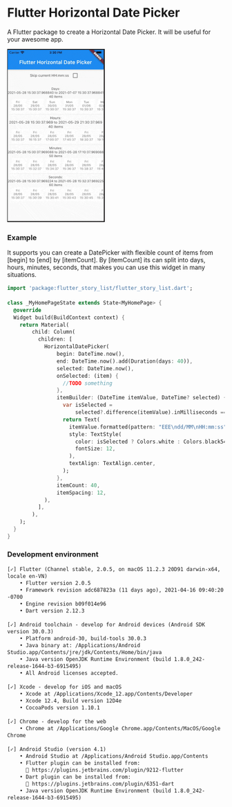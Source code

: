# Flutter Horizontal Date Picker

A Flutter package to create a Horizontal Date Picker. It will be useful for your awesome app.

![Demo](./demo.gif)

### Example

It supports you can create a DatePicker with flexible count of items from [begin] to [end] by [itemCount].
By [itemCount] its can split into days, hours, minutes, seconds, that makes you can use this widget in many situations.

```dart
import 'package:flutter_story_list/flutter_story_list.dart';

class _MyHomePageState extends State<MyHomePage> {
  @override
  Widget build(BuildContext context) {
    return Material(
	    child: Column(
	      children: [
	        HorizontalDatePicker(
                begin: DateTime.now(),
                end: DateTime.now().add(Duration(days: 40)),
                selected: DateTime.now(),
                onSelected: (item) {
                  //TODO something
                },
                itemBuilder: (DateTime itemValue, DateTime? selected) {
                  var isSelected =
                      selected?.difference(itemValue).inMilliseconds == 0;
                  return Text(
                    itemValue.formatted(pattern: "EEE\ndd/MM\nHH:mm:ss"),
                    style: TextStyle(
                      color: isSelected ? Colors.white : Colors.black54,
                      fontSize: 12,
                    ),
                    textAlign: TextAlign.center,
                  );
                },
                itemCount: 40,
                itemSpacing: 12,
            ),
	      ],
	    ),
    );
  }
}
```

### Development environment

```
[✓] Flutter (Channel stable, 2.0.5, on macOS 11.2.3 20D91 darwin-x64, locale en-VN)
    • Flutter version 2.0.5
    • Framework revision adc687823a (11 days ago), 2021-04-16 09:40:20 -0700
    • Engine revision b09f014e96
    • Dart version 2.12.3

[✓] Android toolchain - develop for Android devices (Android SDK version 30.0.3)
    • Platform android-30, build-tools 30.0.3
    • Java binary at: /Applications/Android Studio.app/Contents/jre/jdk/Contents/Home/bin/java
    • Java version OpenJDK Runtime Environment (build 1.8.0_242-release-1644-b3-6915495)
    • All Android licenses accepted.

[✓] Xcode - develop for iOS and macOS
    • Xcode at /Applications/Xcode_12.app/Contents/Developer
    • Xcode 12.4, Build version 12D4e
    • CocoaPods version 1.10.1

[✓] Chrome - develop for the web
    • Chrome at /Applications/Google Chrome.app/Contents/MacOS/Google Chrome

[✓] Android Studio (version 4.1)
    • Android Studio at /Applications/Android Studio.app/Contents
    • Flutter plugin can be installed from:
      🔨 https://plugins.jetbrains.com/plugin/9212-flutter
    • Dart plugin can be installed from:
      🔨 https://plugins.jetbrains.com/plugin/6351-dart
    • Java version OpenJDK Runtime Environment (build 1.8.0_242-release-1644-b3-6915495)
```